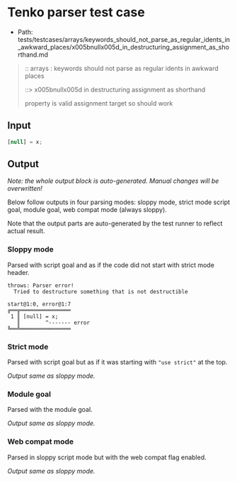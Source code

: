 # Tenko parser test case

- Path: tests/testcases/arrays/keywords_should_not_parse_as_regular_idents_in_awkward_places/x005bnullx005d_in_destructuring_assignment_as_shorthand.md

> :: arrays : keywords should not parse as regular idents in awkward places
>
> ::> x005bnullx005d in destructuring assignment as shorthand
>
> property is valid assignment target so should work

## Input

`````js
[null] = x;
`````

## Output

_Note: the whole output block is auto-generated. Manual changes will be overwritten!_

Below follow outputs in four parsing modes: sloppy mode, strict mode script goal, module goal, web compat mode (always sloppy).

Note that the output parts are auto-generated by the test runner to reflect actual result.

### Sloppy mode

Parsed with script goal and as if the code did not start with strict mode header.

`````
throws: Parser error!
  Tried to destructure something that is not destructible

start@1:0, error@1:7
╔══╦════════════════
 1 ║ [null] = x;
   ║        ^------- error
╚══╩════════════════

`````

### Strict mode

Parsed with script goal but as if it was starting with `"use strict"` at the top.

_Output same as sloppy mode._

### Module goal

Parsed with the module goal.

_Output same as sloppy mode._

### Web compat mode

Parsed in sloppy script mode but with the web compat flag enabled.

_Output same as sloppy mode._
